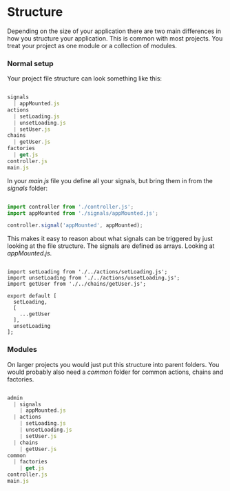 # Structure

Depending on the size of your application there are two main differences in how you structure your application. This is common with most projects. You treat your project as one module or a collection of modules.

### Normal setup

Your project file structure can look something like this:

```javascript

signals
  | appMounted.js
actions
  | setLoading.js
  | unsetLoading.js
  | setUser.js
chains
  | getUser.js
factories
  | get.js
controller.js
main.js
```

In your *main.js* file you define all your signals, but bring them in from the *signals* folder:

```javascript

import controller from './controller.js';
import appMounted from './signals/appMounted.js';

controller.signal('appMounted', appMounted);

```

This makes it easy to reason about what signals can be triggered by just looking at the file structure. The signals are defined as arrays. Looking at *appMounted.js*.

```

import setLoading from './../actions/setLoading.js';
import unsetLoading from './../actions/unsetLoading.js';
import getUser from './../chains/getUser.js';

export default [
  setLoading,
  [
    ...getUser
  ],
  unsetLoading
];
```

### Modules

On larger projects you would just put this structure into parent folders. You would probably also need a *common* folder for common actions, chains and factories.

```javascript

admin
  | signals
    | appMounted.js
  | actions
    | setLoading.js
    | unsetLoading.js
    | setUser.js
  | chains
    | getUser.js
common
  | factories
    | get.js
controller.js
main.js
```
